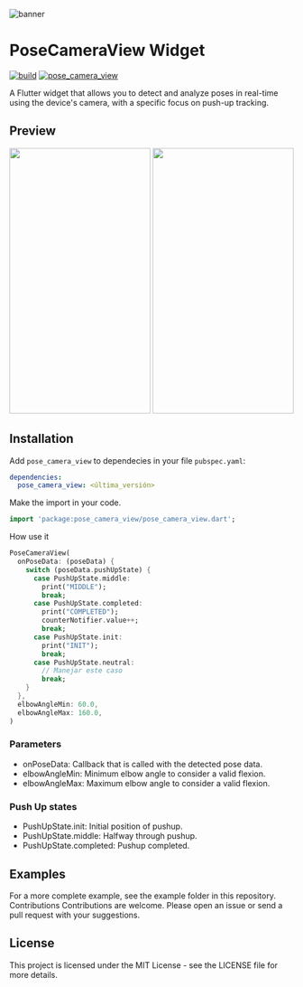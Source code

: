 ![banner](https://i.imgur.com/arTQKLv.png)

# PoseCameraView Widget

[![build](https://img.shields.io/github/workflow/status/paolojoaquinp/pose_camera_view/CI)](https://github.com/paolojoaquinp/pose_camera_view/actions)
[![pose_camera_view](https://img.shields.io/pub/v/pose_camera_view?label=pose_camera_view)](https://pub.dev/packages/pose_camera_view)

A Flutter widget that allows you to detect and analyze poses in real-time using the device's camera, with a specific focus on push-up tracking.

## Preview

<img src="https://github.com/paolojoaquinp/pose_camera_view/blob/main/screenshots/pose_camera_view.gif?raw=true" width="250" height="470" />

<img src="https://github.com/paolojoaquinp/pose_camera_view/blob/main/screenshots/pose_camera_view1.gif?raw=true" width="250" height="470" />


## Installation

Add `pose_camera_view` to dependecies in your file `pubspec.yaml`:

```yaml
dependencies:
  pose_camera_view: <última_versión>
```
Make the import in your code.
```dart
import 'package:pose_camera_view/pose_camera_view.dart';

```
How use it
```dart
PoseCameraView(
  onPoseData: (poseData) {
    switch (poseData.pushUpState) {
      case PushUpState.middle:
        print("MIDDLE");
        break;
      case PushUpState.completed:
        print("COMPLETED");
        counterNotifier.value++;
        break;
      case PushUpState.init:
        print("INIT");
        break;
      case PushUpState.neutral:
        // Manejar este caso
        break;
    }
  },
  elbowAngleMin: 60.0,
  elbowAngleMax: 160.0,
)

```
### Parameters

* onPoseData: Callback that is called with the detected pose data.
* elbowAngleMin: Minimum elbow angle to consider a valid flexion.
* elbowAngleMax: Maximum elbow angle to consider a valid flexion.

### Push Up states

* PushUpState.init: Initial position of pushup.
* PushUpState.middle: Halfway through pushup.
* PushUpState.completed: Pushup completed.

## Examples
For a more complete example, see the example folder in this repository.
Contributions
Contributions are welcome. Please open an issue or send a pull request with your suggestions.

## License
This project is licensed under the MIT License - see the LICENSE file for more details.